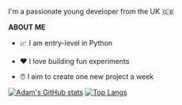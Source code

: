 I'm a passionate young developer from the UK 🇬🇧

**ABOUT ME**

* 📈 I am entry-level in Python

* ❤️ I love building fun experiments

* ⏰ I aim to create one new project a week


[![Adam's GitHub stats](https://github-readme-stats.vercel.app/api?username=adambielat&theme=dark&show_icons=true)](https://github.com/anuraghazra/github-readme-stats)
[![Top Langs](https://github-readme-stats.vercel.app/api/top-langs/?username=adambielat)](https://github.com/anuraghazra/github-readme-stats)

